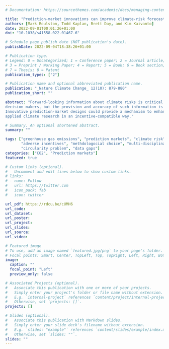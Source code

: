 ```yaml
---
# Documentation: https://sourcethemes.com/academic/docs/managing-content/

title: "Prediction-market innovations can improve climate-risk forecasts"
authors: [Mark Roulston, Todd Kaplan, Brett Day, and Kim Kaivanto]
date: 2022-09-01T00:01:26+01:00
doi: "10.1038/s41558-022-01467-6"

# Schedule page publish date (NOT publication's date).
publishDate: 2022-09-04T18:38:26+01:00

# Publication type.
# Legend: 0 = Uncategorized; 1 = Conference paper; 2 = Journal article;
# 3 = Preprint / Working Paper; 4 = Report; 5 = Book; 6 = Book section;
# 7 = Thesis; 8 = Patent
publication_types: ["2"]

# Publication name and optional abbreviated publication name.
publication: "_Nature Climate Change_ 12(10): 879-880"
publication_short: ""

abstract: "Forward-looking information about climate risks is critical for 
decision makers, but the provision and accuracy of such information is limited. 
Innovative prediction-market designs could provide a mechanism to enhance 
applied climate research in an incentive-compatible way." 

# Summary. An optional shortened abstract.
summary: ""

tags: ["greenhouse gas emissions", "prediction markets", "climate risk", 
       "adverse incentives", "methdologocial choice", "multi-disciplinarity", 
       "circularity problem", "data gaps"]
categories: ["CO2", "Prediction markets"]
featured: true

# Custom links (optional).
#   Uncomment and edit lines below to show custom links.
# links:
# - name: Follow
#   url: https://twitter.com
#   icon_pack: fab
#   icon: twitter

url_pdf: https://rdcu.be/cUMH6
url_code:
url_dataset:
url_poster:
url_project:
url_slides:
url_source:
url_video:

# Featured image
# To use, add an image named `featured.jpg/png` to your page's folder. 
# Focal points: Smart, Center, TopLeft, Top, TopRight, Left, Right, BottomLeft, Bottom, BottomRight.
image:
  caption: ""
  focal_point: "Left"
  preview_only: false

# Associated Projects (optional).
#   Associate this publication with one or more of your projects.
#   Simply enter your project's folder or file name without extension.
#   E.g. `internal-project` references `content/project/internal-project/index.md`.
#   Otherwise, set `projects: []`.
projects: []

# Slides (optional).
#   Associate this publication with Markdown slides.
#   Simply enter your slide deck's filename without extension.
#   E.g. `slides: "example"` references `content/slides/example/index.md`.
#   Otherwise, set `slides: ""`.
slides: ""
---
```

